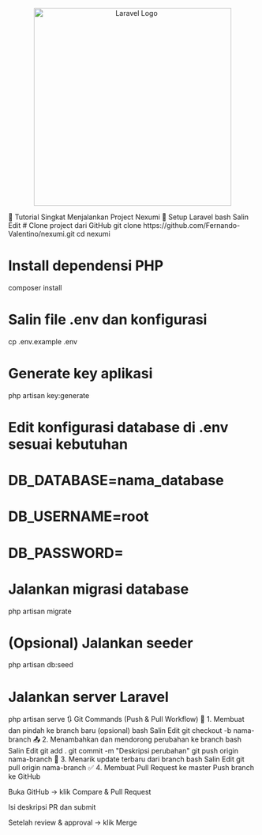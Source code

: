 <p align="center"><a href="https://laravel.com" target="_blank"><img src="https://raw.githubusercontent.com/laravel/art/master/logo-lockup/5%20SVG/2%20CMYK/1%20Full%20Color/laravel-logolockup-cmyk-red.svg" width="400" alt="Laravel Logo"></a></p>
🚀 Tutorial Singkat Menjalankan Project Nexumi
🧩 Setup Laravel
bash
Salin
Edit
# Clone project dari GitHub
git clone https://github.com/Fernando-Valentino/nexumi.git
cd nexumi

# Install dependensi PHP
composer install

# Salin file .env dan konfigurasi
cp .env.example .env

# Generate key aplikasi
php artisan key:generate

# Edit konfigurasi database di .env sesuai kebutuhan
# DB_DATABASE=nama_database
# DB_USERNAME=root
# DB_PASSWORD=

# Jalankan migrasi database
php artisan migrate

# (Opsional) Jalankan seeder
php artisan db:seed

# Jalankan server Laravel
php artisan serve
🔃 Git Commands (Push & Pull Workflow)
🧪 1. Membuat dan pindah ke branch baru (opsional)
bash
Salin
Edit
git checkout -b nama-branch
📤 2. Menambahkan dan mendorong perubahan ke branch
bash
Salin
Edit
git add .
git commit -m "Deskripsi perubahan"
git push origin nama-branch
🔁 3. Menarik update terbaru dari branch
bash
Salin
Edit
git pull origin nama-branch
✅ 4. Membuat Pull Request ke master
Push branch ke GitHub

Buka GitHub → klik Compare & Pull Request

Isi deskripsi PR dan submit

Setelah review & approval → klik Merge
